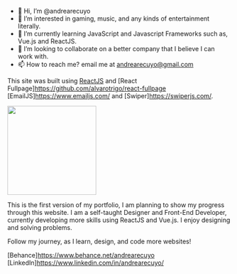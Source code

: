 - 👋 Hi, I’m @andrearecuyo
- 👀 I’m interested in gaming, music, and any kinds of entertainment literally.
- 🌱 I’m currently learning JavaScript and Javascript Frameworks such as, Vue.js and ReactJS.
- 💞️ I’m looking to collaborate on a better company that I believe I can work with.
- 📫 How to reach me? email me at andrearecuyo@gmail.com

This site was built using [ReactJS](https://reactjs.org/) and [React Fullpage]https://github.com/alvarotrigo/react-fullpage [EmailJS]https://www.emailjs.com/ and [Swiper]https://swiperjs.com/.

<img src="https://cdn.freelogovectors.net/wp-content/uploads/2018/12/react-logo.png" width="200">

This is the first version of my portfolio, I am planning to show my progress through this website. I am a self-taught Designer and Front-End Developer, currently developing more skills using ReactJS and Vue.js. I enjoy designing and solving problems. 

Follow my journey, as I learn, design, and code more websites!

[Behance]https://www.behance.net/andrearecuyo
[LinkedIn]https://www.linkedin.com/in/andrearecuyo/
